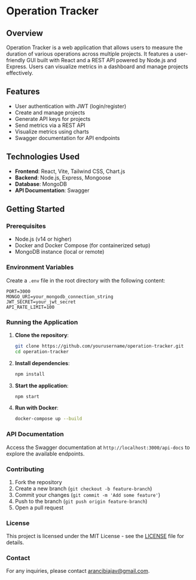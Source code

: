 # Operation Tracker

## Overview
Operation Tracker is a web application that allows users to measure the duration of various operations across multiple projects. It features a user-friendly GUI built with React and a REST API powered by Node.js and Express. Users can visualize metrics in a dashboard and manage projects effectively.

## Features
- User authentication with JWT (login/register)
- Create and manage projects
- Generate API keys for projects
- Send metrics via a REST API
- Visualize metrics using charts
- Swagger documentation for API endpoints

## Technologies Used
- **Frontend**: React, Vite, Tailwind CSS, Chart.js
- **Backend**: Node.js, Express, Mongoose
- **Database**: MongoDB
- **API Documentation**: Swagger

## Getting Started

### Prerequisites
- Node.js (v14 or higher)
- Docker and Docker Compose (for containerized setup)
- MongoDB instance (local or remote)

### Environment Variables
Create a `.env` file in the root directory with the following content:
```
PORT=3000
MONGO_URI=your_mongodb_connection_string
JWT_SECRET=your_jwt_secret
API_RATE_LIMIT=100
```

### Running the Application
1. **Clone the repository**:
    ```sh
    git clone https://github.com/yourusername/operation-tracker.git
    cd operation-tracker
    ```

2. **Install dependencies**:
    ```sh
    npm install
    ```

3. **Start the application**:
    ```sh
    npm start
    ```

4. **Run with Docker**:
    ```sh
    docker-compose up --build
    ```

### API Documentation
Access the Swagger documentation at `http://localhost:3000/api-docs` to explore the available endpoints.

### Contributing
1. Fork the repository
2. Create a new branch (`git checkout -b feature-branch`)
3. Commit your changes (`git commit -m 'Add some feature'`)
4. Push to the branch (`git push origin feature-branch`)
5. Open a pull request

### License
This project is licensed under the MIT License - see the [LICENSE](LICENSE) file for details.

### Contact
For any inquiries, please contact [arancibiajav@gmail.com](mailto:arancibiajav@gmail.com).
